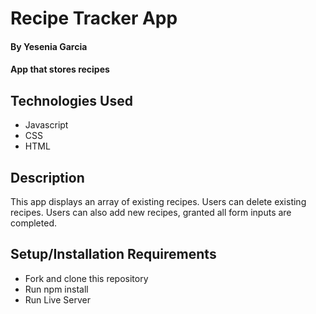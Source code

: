 # Recipe Tracker App

#### By Yesenia Garcia

#### App that stores recipes

## Technologies Used

* Javascript
* CSS
* HTML

## Description

This app displays an array of existing recipes. Users can delete existing recipes. Users can also add new recipes, granted all form inputs are completed.

## Setup/Installation Requirements

* Fork and clone this repository
* Run npm install
* Run Live Server
